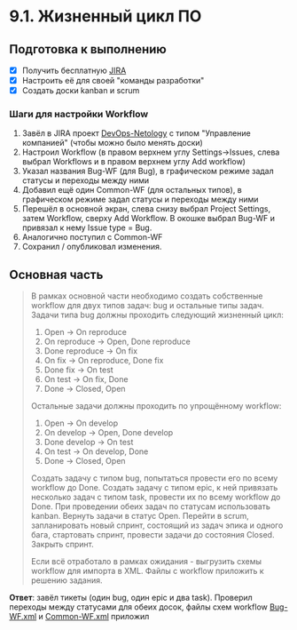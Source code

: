 # 9.1. Жизненный цикл ПО

## Подготовка к выполнению
- [x] Получить бесплатную [JIRA](https://www.atlassian.com/ru/software/jira/free)
- [x] Настроить её для своей "команды разработки"
- [x] Создать доски kanban и scrum

### Шаги для настройки Workflow 
1. Завёл в JIRA проект [DevOps-Netology](https://roma-edu.atlassian.net/jira/software/c/projects/DN/boards/1) с типом "Управление компанией" (чтобы можно было менять доски)
2. Настроил Workflow (в правом верхнем углу Settings->Issues, слева выбрал Workflows и в правом верхнем углу Add workflow)
3. Указал названия Bug-WF (для Bug), в графическом режиме задал статусы и переходы между ними
4. Добавил ещё один Common-WF (для остальных типов), в графическом режиме задал статусы и переходы между ними
5. Перешёл в основной экран, слева снизу выбрал Project Settings, затем Workflow, сверху Add Workflow. В окошке выбрал Bug-WF и привязал к нему Issue type = Bug.
6. Аналогично поступил с Common-WF
7. Сохранил / опубликовал изменения.

## Основная часть
>В рамках основной части необходимо создать собственные workflow для двух типов задач: bug и остальные типы задач. Задачи типа bug должны проходить следующий жизненный цикл:
>1. Open -> On reproduce
>2. On reproduce -> Open, Done reproduce
>3. Done reproduce -> On fix
>4. On fix -> On reproduce, Done fix
>5. Done fix -> On test
>6. On test -> On fix, Done
>7. Done -> Closed, Open
>
>Остальные задачи должны проходить по упрощённому workflow:
>1. Open -> On develop
>2. On develop -> Open, Done develop
>3. Done develop -> On test
>4. On test -> On develop, Done
>5. Done -> Closed, Open
>
>Создать задачу с типом bug, попытаться провести его по всему workflow до Done. Создать задачу с типом epic, к ней привязать несколько задач с типом task, провести их по всему workflow до Done. При проведении обеих задач по статусам использовать kanban. Вернуть задачи в статус Open.
>Перейти в scrum, запланировать новый спринт, состоящий из задач эпика и одного бага, стартовать спринт, провести задачи до состояния Closed. Закрыть спринт.
>
>Если всё отработало в рамках ожидания - выгрузить схемы workflow для импорта в XML. Файлы с workflow приложить к решению задания.

**Ответ**: завёл тикеты (один bug, один epic и два task). Проверил переходы между статусами для обеих досок, файлы схем workflow [Bug-WF.xml](./Bug-WF.xml) и [Common-WF.xml](./Common-WF.xml) приложил
